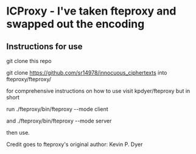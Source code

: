 

ICProxy - I've taken fteproxy and swapped out the encoding
========

Instructions for use
------

git clone this repo

git clone https://github.com/sr14978/innocuous_ciphertexts into fteproxy/fteproxy/

for comprehensive instructions on how to use visit kpdyer/fteproxy but in short

run
./fteproxy/bin/fteproxy --mode client

and
./fteproxy/bin/fteproxy --mode server

then use.


Credit goes to fteproxy's original author: Kevin P. Dyer
